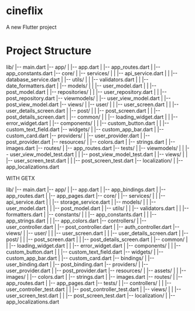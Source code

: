 # cineflix

A new Flutter project

# Project Structure

lib/
|-- main.dart
|-- app/
|   |-- app.dart
|   |-- app_routes.dart
|   |-- app_constants.dart
|-- core/
|   |-- services/
|   |   |-- api_service.dart
|   |   |-- database_service.dart
|   |-- utils/
|   |   |-- validators.dart
|   |   |-- date_formatters.dart
|   |-- models/
|   |   |-- user_model.dart
|   |   |-- post_model.dart
|   |-- repositories/
|   |   |-- user_repository.dart
|   |   |-- post_repository.dart
|-- viewmodels/
|   |-- user_view_model.dart
|   |-- post_view_model.dart
|-- views/
|   |-- user/
|   |   |-- user_screen.dart
|   |   |-- user_details_screen.dart
|   |-- post/
|   |   |-- post_screen.dart
|   |   |-- post_details_screen.dart
|   |-- common/
|   |   |-- loading_widget.dart
|   |   |-- error_widget.dart
|   |-- components/
|   |   |-- custom_button.dart
|   |   |-- custom_text_field.dart
|-- widgets/
|   |-- custom_app_bar.dart
|   |-- custom_card.dart
|-- providers/
|   |-- user_provider.dart
|   |-- post_provider.dart
|-- resources/
|   |-- colors.dart
|   |-- strings.dart
|   |-- images.dart
|-- routes/
|   |-- app_routes.dart
|-- tests/
|   |-- viewmodels/
|   |   |-- user_view_model_test.dart
|   |   |-- post_view_model_test.dart
|   |-- views/
|   |   |-- user_screen_test.dart
|   |   |-- post_screen_test.dart
|-- localization/
|   |-- app_localizations.dart

WITH GETX

lib/
|-- main.dart
|-- app/
|   |-- app.dart
|   |-- app_bindings.dart
|   |-- app_routes.dart
|   |-- app_pages.dart
|-- core/
|   |-- services/
|   |   |-- api_service.dart
|   |   |-- storage_service.dart
|   |-- models/
|   |   |-- user_model.dart
|   |   |-- post_model.dart
|   |-- utils/
|   |   |-- validators.dart
|   |   |-- formatters.dart
|   |-- constants/
|   |   |-- app_constants.dart
|   |   |-- app_strings.dart
|   |   |-- app_colors.dart
|-- controllers/
|   |-- user_controller.dart
|   |-- post_controller.dart
|   |-- auth_controller.dart
|-- views/
|   |-- user/
|   |   |-- user_screen.dart
|   |   |-- user_details_screen.dart
|   |-- post/
|   |   |-- post_screen.dart
|   |   |-- post_details_screen.dart
|   |-- common/
|   |   |-- loading_widget.dart
|   |   |-- error_widget.dart
|   |-- components/
|   |   |-- custom_button.dart
|   |   |-- custom_text_field.dart
|-- widgets/
|   |-- custom_app_bar.dart
|   |-- custom_card.dart
|-- bindings/
|   |-- user_binding.dart
|   |-- post_binding.dart
|-- providers/
|   |-- user_provider.dart
|   |-- post_provider.dart
|-- resources/
|   |-- assets/
|   |   |-- images/
|   |-- colors.dart
|   |-- strings.dart
|   |-- images.dart
|-- routes/
|   |-- app_routes.dart
|   |-- app_pages.dart
|-- tests/
|   |-- controllers/
|   |   |-- user_controller_test.dart
|   |   |-- post_controller_test.dart
|   |-- views/
|   |   |-- user_screen_test.dart
|   |   |-- post_screen_test.dart
|-- localization/
|   |-- app_localizations.dart
